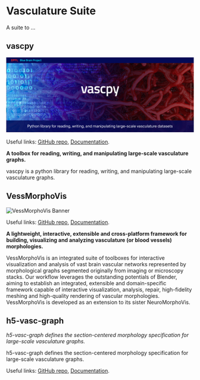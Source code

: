 # Vasculature Suite

A suite to ...

## vascpy
<img alt="vascpy Banner" src="https://github.com/BlueBrain/vascpy/raw/main/doc/source/logo/BBP-vascpy.jpg" width="600"/>

Useful links:
[GitHub repo](https://github.com/BlueBrain/vascpy),
[Documentation](https://github.com/BlueBrain/vascpy#readme).

**A toolbox for reading, writing, and manipulating large-scale vasculature graphs.**

vascpy is a python library for reading, writing, and manipulating large-scale vasculature graphs. 

## VessMorphoVis

<img alt="VessMorphoVis Banner" src="https://raw.githubusercontent.com/wiki/BlueBrain/VessMorphoVis/images/logos/vmv-logo.jpeg" width="600"/>

Useful links:
[GitHub repo](https://github.com/BlueBrain/VessMorphoVis),
[Documentation](https://github.com/BlueBrain/VessMorphoVis#readme).

**A lightweight, interactive, extensible and cross-platform framework for building, visualizing and analyzing vasculature (or blood vessels) morphologies.**

VessMorphoVis is an integrated suite of toolboxes for interactive visualization and analysis of vast brain vascular networks represented by 
morphological graphs segmented originally from imaging or microscopy stacks. Our workflow leverages the outstanding potentials of Blender, 
aiming to establish an integrated, extensible and domain-specific framework capable of interactive visualization, analysis, repair, 
high-fidelity meshing and high-quality rendering of vascular morphologies. VessMorphoVis is developed as an extension to its sister NeuroMorphoVis.


## h5-vasc-graph

*h5-vasc-graph defines the section-centered morphology specification for large-scale vasculature graphs.*

h5-vasc-graph defines the section-centered morphology specification for large-scale vasculature graphs.

Useful links:
[GitHub repo](https://github.com/BlueBrain/h5-vasc-graph),
[Documentation](https://github.com/BlueBrain/morphology-documentation#readme).
